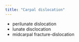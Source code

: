 ```yaml
---
title: "Carpal dislocation"
---
```

- perilunate dislocation
- lunate disclocation
- midcarpal fracture-dislocation

